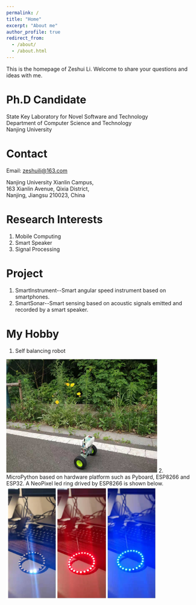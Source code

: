 ```yaml
---
permalink: /
title: "Home"
excerpt: "About me"
author_profile: true
redirect_from: 
  - /about/
  - /about.html
---
```

This is the homepage of Zeshui Li. Welcome to share your questions and ideas with me.

Ph.D Candidate
======
State Key Laboratory for Novel Software and Technology  
Department of Computer Science and Technology  
Nanjing University  

Contact
======
Email: zeshuili@163.com  

Nanjing University Xianlin Campus,  
163 Xianlin Avenue, Qixia District,  
Nanjing, Jiangsu 210023, China

Research Interests
======
1.  Mobile Computing  
2.  Smart Speaker  
3.  Signal Processing

Project
======
1.  SmartInstrument--Smart angular speed instrument based on smartphones.  
2.  SmartSonar--Smart sensing based on acoustic signals emitted and recorded by a smart speaker.

My Hobby
======
1.  Self balancing robot  
<img src="https://raw.githubusercontent.com/ZeshuiLi/ZeshuiLi.github.io/master/images/SelfBalancingRobot.jpeg" width="400" height="300">  
2.  MicroPython based on hardware platform such as Pyboard, ESP8266 and ESP32. A NeoPixel led ring drived by ESP8266 is shown below.  
<img src="https://raw.githubusercontent.com/ZeshuiLi/ZeshuiLi.github.io/master/images/NeoPixel.jpeg" width="400" height="300"> 
